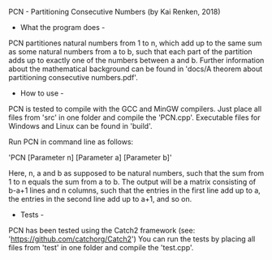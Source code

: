 PCN - Partitioning Consecutive Numbers (by Kai Renken, 2018)


- What the program does -

PCN partitiones natural numbers from 1 to n, which add up to the same sum as some natural numbers from a to b, such that each part of the partition adds up to exactly one of the numbers between a and b. Further information about the mathematical background can be found in 'docs/A theorem about partitioning consecutive numbers.pdf'.


- How to use -

PCN is tested to compile with the GCC and MinGW compilers. Just place all files from 'src' in one folder and compile the 'PCN.cpp'. Executable files for Windows and Linux can be found in 'build'.

Run PCN in command line as follows:

'PCN [Parameter n] [Parameter a] [Parameter b]'

Here, n, a and b as supposed to be natural numbers, such that the sum from 1 to n equals the sum from a to b. The output will be a matrix consisting of b-a+1 lines and n columns, such that the entries in the first line add up to a, the entries in the second line add up to a+1, and so on.


- Tests -

PCN has been tested using the Catch2 framework (see: 'https://github.com/catchorg/Catch2')
You can run the tests by placing all files from 'test' in one folder and compile the 'test.cpp'.
